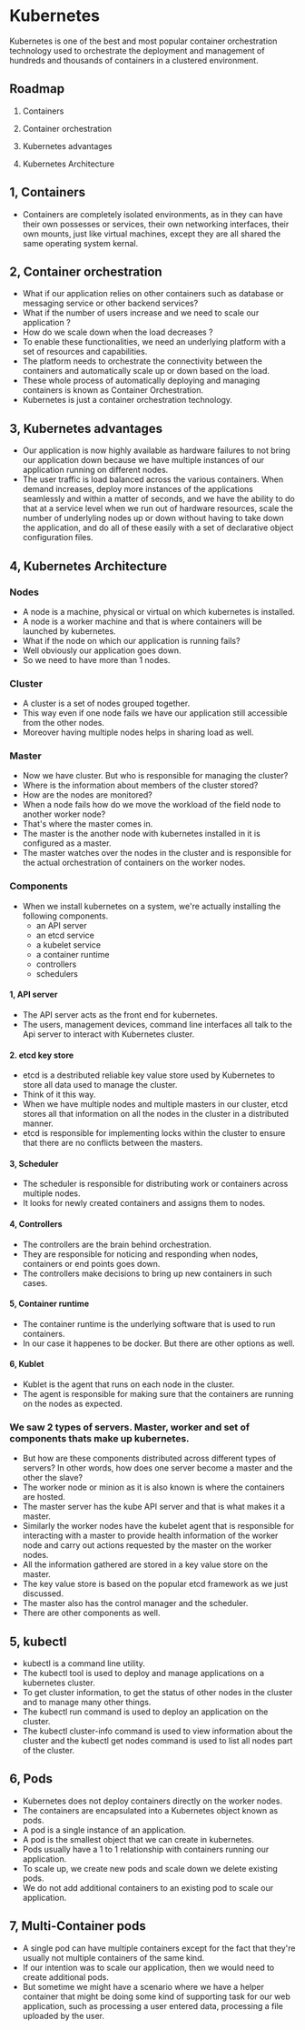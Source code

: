 # Kubernetes
Kubernetes is one of the best and most popular container orchestration technology used to orchestrate the deployment and management of hundreds and thousands of containers in a clustered environment.


## Roadmap

1. Containers

2. Container orchestration

3. Kubernetes advantages

4. Kubernetes Architecture



## 1, Containers
- Containers are completely isolated environments, as in they can have their own possesses or services, their own networking interfaces, their own mounts, just like virtual machines, except they are all shared the same  operating system kernal.

## 2, Container orchestration
- What if our application relies on other containers such as database or messaging service or other backend services?
- What if the number of users increase and we need to scale our application ? 
- How do we scale down when the load decreases ?
- To enable these functionalities, we need an underlying platform with a set of resources and capabilities.
- The platform needs to orchestrate the connectivity between the containers and automatically scale up or down based on the load.
- These whole process of automatically deploying and managing containers is known as Container Orchestration.
- Kubernetes is just a container orchestration technology.

## 3, Kubernetes advantages
- Our application is now highly available as hardware failures to not bring our application down because we have multiple instances of our application running on different nodes.
- The user traffic is load balanced across the various containers. When demand increases, deploy more instances of the applications seamlessly and within a matter of seconds, and we have the ability to do that at a service level when we run out of hardware resources, scale the number of underlyling nodes up or down without having to take down the application, and do all of these easily with a set of declarative object configuration files.

## 4, Kubernetes Architecture
### Nodes
- A node is a machine, physical or virtual on which kubernetes is installed.
- A node is a worker machine and that is where containers will be launched by kubernetes.
- What if the node on which our application is running fails?
- Well obviously our application goes down.
- So we need to have more than 1 nodes.

### Cluster
- A cluster is a set of nodes grouped together.
- This way even if one node fails we have our application still accessible from the other nodes.
- Moreover having multiple nodes helps in sharing load as well.

### Master
- Now we have cluster. But who is responsible for managing the cluster? 
- Where is the  information about members  of the cluster stored?
- How are the nodes are monitored?
- When a node fails how do we move the workload of the field node to another worker node?
- That's where the master comes in.
- The master is the another node with kubernetes installed in it is configured as a master.
- The master watches over the nodes in the cluster and is responsible for the actual orchestration of containers on the worker nodes.

### Components
- When we install kubernetes on a system, we're actually installing the following components.
    * an API server
    * an etcd service
    * a kubelet service
    * a container runtime
    * controllers
    * schedulers

#### 1, API server
- The API server acts as the front end for kubernetes.
- The users, management devices, command line interfaces all talk to the Api server to interact with Kubernetes cluster.

#### 2. etcd key store
- etcd is a destributed reliable key value store used by Kubernetes to store all data used to manage the cluster.
- Think of it this way.
- When we have multiple nodes and multiple masters in our cluster, etcd stores all that information on all the nodes in the cluster in a distributed manner.
- etcd is responsible for implementing locks within the cluster to ensure that there are no conflicts between the masters.

#### 3, Scheduler
- The scheduler is responsible for distributing work or containers across multiple nodes.
- It looks for newly created containers and assigns them to nodes.

#### 4, Controllers
- The controllers are the brain behind orchestration.
- They are responsible for noticing and responding when nodes, containers or end points goes down.
- The controllers make decisions to bring up new containers in such cases.

#### 5, Container runtime
- The container runtime is the underlying software that is used to run containers.
- In our case it happenes to be docker. But there are other options as well.

#### 6, Kublet
- Kublet is the agent that runs on each node in the cluster.
- The agent is responsible for making sure that the containers are running on the nodes as expected.

### We saw 2 types of servers. Master, worker and set of components thats make up kubernetes.
- But how are these components distributed across different types of servers? In other words, how does one server become a master and the other the slave? 
- The worker node or minion as it is also known is where the containers are hosted.
- The master server has the kube API server and that is what makes it a master.
- Similarly the worker nodes have the kubelet agent that is responsible for interacting with a master to provide health information of the worker node and carry out actions requested by the master on the worker nodes.
- All the information gathered are stored in a key value store on the master.
- The key value store is based on the popular etcd framework as we just discussed.
- The master also has the control manager and the scheduler.
- There are other components as well.


## 5, kubectl
- kubectl is a command line utility.
- The kubectl tool is used to deploy and manage applications on a kubernetes cluster.
- To get cluster information, to get the status of other nodes in the cluster and to manage many other things.
- The kubectl run command is used to deploy an application on the cluster.
- The kubectl cluster-info command is used to view information about the cluster and the kubectl get nodes command is used to list all nodes part of the cluster.

## 6, Pods
- Kubernetes does not deploy containers directly on the worker nodes.
- The containers are encapsulated into a Kubernetes object known as pods.
- A pod is a single instance of an application.
- A pod is the smallest object that we can create in kubernetes.
- Pods usually have a 1 to 1 relationship with containers running our application.
- To scale up, we create new pods and scale down we delete existing pods.
- We do not add additional containers to an existing pod to scale our application.

## 7, Multi-Container pods
- A single pod can have multiple containers except for the fact that they're usually not multiple containers of the same kind.
- If our intention was to scale our application, then we would need to create additional pods.
- But sometime we might have a scenario where we have a helper container that might be doing some kind of supporting task for our web application, such as processing a user entered data, processing a file uploaded by the user.